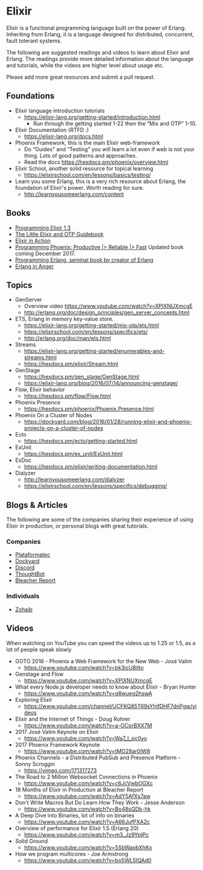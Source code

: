 # Elixir
Elixir is a functional programming language built on the power of Erlang. Inheriting from Erlang, it is a
language designed for distributed, concurrent, fault tolerant systems.

The following are suggested readings and videos to learn about Elixir and Erlang.
The readings provide more detailed information about the language and tutorials,
while the videos are higher level about usage etc.

Please add more great resources and submit a pull request.

## Foundations

* Elixir language introduction tutorials
  * https://elixir-lang.org/getting-started/introduction.html
    * Run through the getting started 1-22 then the “Mix and OTP” 1-10.
* Elixir Documentation (RTFD :) 
  * https://elixir-lang.org/docs.html
* Phoenix Framework, this is the main Elixir web-framework
  * Do “Guides” and “Testing” you will learn a lot even if web is not your thing. Lots of good patterns and approaches.
  * Read the docs https://hexdocs.pm/phoenix/overview.html
* Elixir School, another solid resource for topical learning
  * https://elixirschool.com/en/lessons/basics/testing/
* Learn you some Erlang, this is a very rich resource about Erlang, the foundation of Elixir's power. Worth reading for sure. 
  * http://learnyousomeerlang.com/content

## Books

* [Programming Elixir 1.3](https://pragprog.com/book/elixir13/programming-elixir-1-3)
* [The Little Elixir and OTP Guidebook](https://www.amazon.com/Little-Elixir-OTP-Guidebook/dp/1633430111)
* [Elixir in Action](https://www.manning.com/books/elixir-in-action)
* [Programming Phoenix: Productive |> Reliable |> Fast](https://pragprog.com/book/phoenix/programming-phoenix) 
Updated book coming December 2017.
* [Programming Erlang, seminal book by creator of Erlang](https://www.amazon.com/Programming-Erlang-Concurrent-Pragmatic-Programmers/dp/193778553X)
* [Erlang in Anger](http://www.erlang-in-anger.com/)


## Topics

* GenServer
  * Overview video https://www.youtube.com/watch?v=XPlXNUXmcgE
  * http://erlang.org/doc/design_principles/gen_server_concepts.html
* ETS, Erlang in memory key-value store.
  * https://elixir-lang.org/getting-started/mix-otp/ets.html
  * https://elixirschool.com/en/lessons/specifics/ets/
  * http://erlang.org/doc/man/ets.html
* Streams
  * https://elixir-lang.org/getting-started/enumerables-and-streams.html
  * https://hexdocs.pm/elixir/Stream.html
* GenStage
  * https://hexdocs.pm/gen_stage/GenStage.html
  * https://elixir-lang.org/blog/2016/07/14/announcing-genstage/
* Flow, Elixir behavior
  * https://hexdocs.pm/flow/Flow.html
* Phoenix Presence
  * https://hexdocs.pm/phoenix/Phoenix.Presence.html
* Phoenix On a Cluster of Nodes
  * https://dockyard.com/blog/2016/01/28/running-elixir-and-phoenix-projects-on-a-cluster-of-nodes
* Ecto
  * https://hexdocs.pm/ecto/getting-started.html
* ExUnit
  * https://hexdocs.pm/ex_unit/ExUnit.html
* ExDoc
  * https://hexdocs.pm/elixir/writing-documentation.html
* Dialyzer
  * http://learnyousomeerlang.com/dialyzer
  * https://elixirschool.com/en/lessons/specifics/debugging/


## Blogs & Articles
The following are some of the companies sharing their experience of using Elixir in production, or personal blogs
with great tutorials.
### Companies
* [Plataformatec](http://blog.plataformatec.com.br/tag/elixir/)
* [Dockyard](https://dockyard.com/blog/categories/elixir)
* [Discord](https://blog.discordapp.com/tagged/elixir)
* [ThoughtBot](https://robots.thoughtbot.com/tags/elixir)
* [Bleacher Report](https://dev.bleacherreport.com/tagged/elixir)

### Individuals
* [Zohaib](http://www.zohaib.me/tag/elixir/)


## Videos
When watching on YouTube you can speed the videos up to 1.25 or 1.5, as a lot of people speak slowly

* GOTO 2016 - Phoenix a Web Framework for the New Web - José Valim
  * https://www.youtube.com/watch?v=bk3icU8iIto
* Genstage and Flow
  * https://www.youtube.com/watch?v=XPlXNUXmcgE 
* What every Node.js developer needs to know about Elixir - Bryan Hunter
  * https://www.youtube.com/watch?v=q8wueg2hswA
* Exploring Elixir
  * https://www.youtube.com/channel/UCFKQ85T69sYhifDHF7dnPgw/videos
* Elixir and the Internet of Things - Doug Rohrer
  * https://www.youtube.com/watch?v=a-OCorBXX7M
* 2017 José Valim Keynote on Elixir
  * https://www.youtube.com/watch?v=Wa7_I_pc0yo
* 2017 Phoenix Framework Keynote
  * https://www.youtube.com/watch?v=tMO28ar0lW8
* Phoenix Channels - a Distributed PubSub and Presence Platform - Sonny Scroggin
  * https://vimeo.com/171317273
* The Road to 2 Million Websocket Connections in Phoenix
  * https://www.youtube.com/watch?v=c6JcVwbOGXc
* 18 Months of Elixir in Production at Bleacher Report
  * https://www.youtube.com/watch?v=AdY5AfXs7aw
* Don't Write Macros But Do Learn How They Work - Jesse Anderson
  * https://www.youtube.com/watch?v=Bo48sQDb-hk
* A Deep Dive into Binaries, lot of info on binaries
  * https://www.youtube.com/watch?v=A66JufPXA2c
* Overview of performance for Elixir 1.5 (Erlang 20)
  * https://www.youtube.com/watch?v=m3_Jz9YpIPc
* Solid Ground
  * https://www.youtube.com/watch?v=5SbWapbXhKo
* How we program multicores - Joe Armstrong
  * https://www.youtube.com/watch?v=bo5WL5IQAd0

